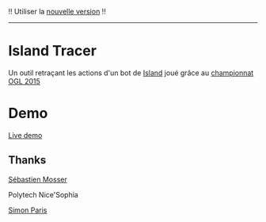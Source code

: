 !! Utiliser la [nouvelle version](https://github.com/ace-design/island/issues/56#issuecomment-163886776) !!

---
# Island Tracer

Un outil retraçant les actions d'un bot de [Island](//github.com/ace-design/island) joué grâce au [championnat OGL 2015](//github.com/mosser/ogl-2015/)

# Demo
[Live demo](//misuke.github.io/Island-Tracer/)

## Thanks
[Sébastien Mosser](//github.com/mosser/)

Polytech Nice'Sophia

[Simon Paris](//github.com/haagor/)
